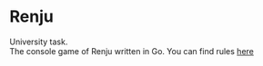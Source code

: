# Renju
University task. <br />
The console game of Renju written in Go.
You can find rules [here](http://www.renju.net/study/rules.php)
